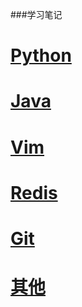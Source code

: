 ﻿###学习笔记

[Python](./note/python/README.md)
====================
[Java](./note/java/README.md)
====================
[Vim](./note/vim/readme.md)
======
[Redis](./note/redis)
========
[Git](./note/git)
======
[其他](./note)
===========



